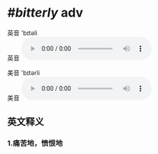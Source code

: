 # ***\#bitterly*** adv
英音 'bɪtəli  
英音
<audio src="./media/bitterly1_AAC.aac" controls="controls"></audio>

美音 'bɪtərli  
美音
<audio src="./media/bitterly2_AAC.aac" controls="controls"></audio>



  

英文释义
---
### 1.**痛苦地，愤恨地**  


